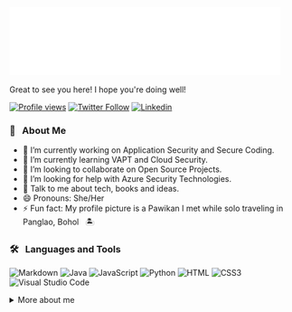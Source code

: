 ![hello, world](images/hello.svg)
<div>Great to see you here! I hope you're doing well!</div>

[![Profile views](https://visitor-badge.glitch.me/badge?page_id=iamsywid.iamsywid)][github]
[![Twitter Follow](https://img.shields.io/twitter/follow/iamsywid?style=social)][twitter]
[![Linkedin](https://img.shields.io/badge/LinkedIn-0A66C2?style=social&logo=linkedin)][linkedin]


### 🧩 &nbsp; About Me

- 🔭 I’m currently working on Application Security and Secure Coding.
- 🌱 I’m currently learning VAPT and Cloud Security.
- 👯 I’m looking to collaborate on Open Source Projects.
- 🤔 I’m looking for help with Azure Security Technologies.
- 💬 Talk to me about tech, books and ideas.
- 😄 Pronouns: She/Her
- ⚡ Fun fact: My profile picture is a Pawikan I met while solo traveling in Panglao, Bohol &nbsp; 🏝️

### 🛠 &nbsp; Languages and Tools
![Markdown](https://img.shields.io/badge/Markdown-000000?logo=markdown&logoColor=white&style=flat)
![Java](https://img.shields.io/badge/Java-007396?logo=java&logoColor=white&style=flat)
![JavaScript](https://img.shields.io/badge/JavaScript-F7DF1E?logo=javascript&logoColor=white&style=flat)
![Python](https://img.shields.io/badge/Python-3776AB?logo=python&logoColor=white&style=flat)
![HTML](https://img.shields.io/badge/HTML5-E34F26?logo=html5&logoColor=white&style=flat)
![CSS3](https://img.shields.io/badge/CSS3-1572B6?logo=css3&logoColor=white&style=flat)
![Visual Studio Code](https://img.shields.io/badge/Visual%20Studio%20Code-1572B6?logo=Visual%20Studio%20Code&logoColor=&style=flat)

<details>
<summary>More about me</summary> 

  ```java
    class HelloWorld {
        public static void main(String[] args) {
            System.out.println("Bonjour à tous! J'aime beaucoup apprendre les langues.");
            System.out.println("我会一点中文。");
            System.out.println("Ich komme von den Philippinen.");
            System.out.println("Masaya akong makilala kayo. \uD83D\uDE0A");
        }
    }
  ```

👩‍💻 &nbsp; I like reading, languages and note-taking!\
Recently trying to learn more about Zettelkasten and been exploring [Obsidian](https://obsidian.md/).

🐢 &nbsp; I may take a long time to process things.

🚀 &nbsp; We'll get there. Life is an adventure! &nbsp; 🌌

👩‍🌾 &nbsp; A time to grow. A time to learn.

![growing my notes](images/growing-my-notes-00.gif)

</details>

[github]: https://github.com/iamsywid
[linkedin]: https://www.linkedin.com/in/christinebalanaa/
[twitter]: https://twitter.com/iamsywid
